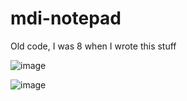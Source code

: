 # mdi-notepad

Old code, I was 8 when I wrote this stuff

![image](https://user-images.githubusercontent.com/4533568/163686514-b6281017-6662-420a-b0c3-8aafdd83274a.png)

![image](https://user-images.githubusercontent.com/4533568/163686583-bd1e9b4c-751e-4bc0-b5eb-aeaf956dbaf9.png)
